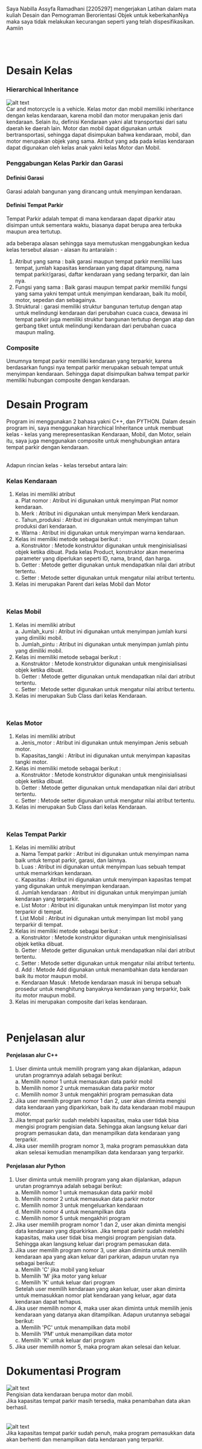 Saya Nabilla Assyfa Ramadhani [2205297] mengerjakan Latihan dalam mata kuliah Desain dan Pemograman Berorientasi Objek untuk keberkahanNya maka saya tidak melakukan kecurangan seperti yang telah dispesifikasikan. Aamiin

<br><br>
# Desain Kelas
### Hierarchical Inheritance
 ![alt text](https://github.com/nabillassyfa/LP4DPBO2024C2/blob/main/Diagram.jpg)<br>
 Car and motorcycle is a vehicle. Kelas motor dan mobil memiliki inheritance dengan kelas kendaraan, karena mobil dan motor merupakan jenis dari kendaraan. Selain itu, definisi Kendaraan yakni alat transportasi dari satu daerah ke daerah lain. Motor
 dan mobil dapat digunakan untuk bertransportasi, sehingga dapat disimpukan bahwa kendaraan, mobil, dan motor merupakan objek yang sama. Atribut yang ada pada kelas kendaraan
 dapat digunakan oleh kelas anak yakni kelas Motor dan Mobil.<br>

 ### Penggabungan Kelas Parkir dan Garasi
 #### Definisi Garasi
 Garasi adalah bangunan yang dirancang untuk menyimpan kendaraan.

 #### Definisi Tempat Parkir
 Tempat Parkir adalah tempat di mana kendaraan dapat diparkir atau disimpan untuk sementara waktu, biasanya dapat berupa area terbuka maupun area tertutup.

 ada beberapa alasan sehingga saya memutuskan menggabungkan kedua kelas tersebut
 alasan - alasan itu antaralain :
 1. Atribut yang sama : baik garasi maupun tempat parkir memiliki luas tempat, jumlah kapasitas kendaraan yang dapat ditampung, nama tempat parkir/garasi, daftar kendaraan yang sedang terparkir, dan lain nya.
 2. Fungsi yang sama : Baik garasi maupun tempat parkir memiliki fungsi yang sama yakni tempat untuk menyimpan kendaraan, baik itu mobil, motor, sepedan dan sebagainya.
 3. Struktural : garasi memiliki struktur bangunan tertutup dengan atap untuk melindungi kendaraan dari perubahan cuaca cuaca, dewasa ini
    tempat parkir juga memiliki struktur bangunan tertutup dengan atap dan gerbang tiket untuk melindungi kendaraan
    dari perubahan cuaca maupun maling.

### Composite
Umumnya tempat parkir memiliki kendaraan yang terparkir, karena berdasarkan fungsi nya tempat parkir merupakan sebuah tempat untuk menyimpan kendaraan. Sehingga dapat disimpulkan
bahwa tempat parkir memiliki hubungan composite dengan kendaraan.
    
 
# Desain Program
Program ini menggunakan 2 bahasa yakni C++, dan PYTHON. Dalam desain program ini, saya menggunakan hirarchical Inheritance untuk membuat kelas - kelas yang merepresentasikan Kendaraan, Mobil, dan Motor, selain itu,
saya juga menggunakan composite untuk menghubungkan antara tempat parkir dengan kendaraan.

<br> Adapun rincian kelas - kelas tersebut antara lain:<br>
### Kelas Kendaraan
1. Kelas ini memiliki atribut <br>
   a. Plat nomor    : Atribut ini digunakan untuk menyimpan Plat nomor kendaraan.<br>
   b. Merk  : Atribut ini digunakan untuk menyimpan Merk kendaraan.<br>
   c. Tahun_produksi : Atribut ini digunakan untuk menyimpan tahun produksi dari kendaraan. <br>
   e. Warna  : Atribut ini digunakan untuk menyimpan warna kendaraan. <br>
2. Kelas ini memiliki metode sebagai berikut :<br>
   a. Konstruktor  : Metode konstruktor digunakan untuk menginisialisasi objek ketika dibuat. Pada kelas Product, konstruktor akan menerima parameter yang diperlukan seperti ID, nama, brand, dan harga.<br>
   b. Getter       : Metode getter digunakan untuk mendapatkan nilai dari atribut tertentu. <br>
   c. Setter       : Metode setter digunakan untuk mengatur nilai atribut tertentu. <br>
3. Kelas ini merupakan Parent dari kelas Mobil dan Motor
<br>

### Kelas Mobil
1. Kelas ini memiliki atribut <br>
   a. Jumlah_kursi   : Atribut ini digunakan untuk menyimpan jumlah kursi yang dimiliki mobil.<br>
   b. Jumlah_pintu  : Atribut ini digunakan untuk menyimpan jumlah pintu yang dimiliki mobil.<br>
2. Kelas ini memiliki metode sebagai berikut :<br>
   a. Konstruktor  : Metode konstruktor digunakan untuk menginisialisasi objek ketika dibuat.<br>
   b. Getter       : Metode getter digunakan untuk mendapatkan nilai dari atribut tertentu. <br>
   c. Setter       : Metode setter digunakan untuk mengatur nilai atribut tertentu. <br>
3. Kelas ini merupakan Sub Class dari kelas Kendaraan.
<br>

### Kelas Motor
1. Kelas ini memiliki atribut <br>
   a. Jenis_motor   : Atribut ini digunakan untuk menyimpan Jenis sebuah motor.<br>
   b. Kapasitas_tangki  : Atribut ini digunakan untuk menyimpan kapasitas tangki motor.<br>
2. Kelas ini memiliki metode sebagai berikut :<br>
   a. Konstruktor  : Metode konstruktor digunakan untuk menginisialisasi objek ketika dibuat.<br>
   b. Getter       : Metode getter digunakan untuk mendapatkan nilai dari atribut tertentu. <br>
   c. Setter       : Metode setter digunakan untuk mengatur nilai atribut tertentu. <br>
3. Kelas ini merupakan Sub Class dari kelas Kendaraan.
<br>

### Kelas Tempat Parkir
1. Kelas ini memiliki atribut <br>
   a. Nama Tempat parkir  : Atribut ini digunakan untuk menyimpan nama baik untuk tempat parkir, garasi, dan lainnya.<br>
   b. Luas  : Atribut ini digunakan untuk menyimpan luas sebuah tempat untuk memarkirkan kendaraan.<br>
   c. Kapasitas : Atribut ini digunakan untuk menyimpan kapasitas tempat yang digunakan untuk menyimpan kendaraan.<br>
   d. Jumlah kendaraan : Atribut ini digunakan untuk menyimpan jumlah kendaraan yang terparkir.<br>
   e. List Motor : Atribut ini digunakan untuk menyimpan list motor yang terparkir di tempat.<br>
   f. List Mobil : Atribut ini digunakan untuk menyimpan list mobil yang terparkir di tempat.<br>
2. Kelas ini memiliki metode sebagai berikut :<br>
   a. Konstruktor  : Metode konstruktor digunakan untuk menginisialisasi objek ketika dibuat.<br>
   b. Getter       : Metode getter digunakan untuk mendapatkan nilai dari atribut tertentu. <br>
   c. Setter       : Metode setter digunakan untuk mengatur nilai atribut tertentu. <br>
   d. Add          : Metode Add digunakan untuk menambahkan data kendaraan baik itu motor maupun mobil.<br>
   e. Kendaraan Masuk : Metode kendaraan masuk ini berupa sebuah prosedur untuk menghitung banyaknya kendaraan yang terparkir, baik itu motor maupun mobil.<br>
3. Kelas ini merupakan composite dari kelas kendaraan.
<br>


# Penjelasan alur
#### Penjelasan alur C++
1. User diminta untuk memilih program yang akan dijalankan, adapun urutan programnya adalah sebagai berikut:<br>
   a. Memilih nomor 1 untuk memasukan data parkir mobil <br>
   b. Memilih nomor 2 untuk memasukan data parkir motor <br>
   c. Memilih nomor 3 untuk mengakhiri program pemasukan data <br>
3. Jika user memilih program nomor 1 dan 2, user akan diminta mengisi data kendaraan yang diparkirkan, baik itu data kendaraan mobil maupun motor. <br> 
4. Jika tempat parkir sudah melebihi kapasitas, maka user tidak bisa mengisi program pengisian data. Sehingga akan langsung keluar dari program pemasukan data, dan menampilkan data kendaraan yang terparkir. <br>
5. Jika user memilih program nomor 3, maka program pemasukkan data akan selesai kemudian menampilkan data kendaraan yang terparkir.<br>

#### Penjelasan alur Python
1. User diminta untuk memilih program yang akan dijalankan, adapun urutan programnya adalah sebagai berikut:<br>
   a. Memilih nomor 1 untuk memasukan data parkir mobil <br>
   b. Memilih nomor 2 untuk memasukan data parkir motor <br>
   c. Memilih nomor 3 untuk mengeluarkan kendaraan <br>
   d. Memilih nomor 4 untuk menampilkan data <br>
   c. Memilih nomor 5 untuk mengakhiri program <br>
2. Jika user memilih program nomor 1 dan 2, user akan diminta mengisi data kendaraan yang diparkirkan.  Jika tempat parkir sudah melebihi kapasitas, maka user tidak bisa mengisi program pengisian data. Sehingga akan langsung keluar dari program pemasukan data.<br>
3. Jika user memilih program nomor 3, user akan diminta untuk memilih kendaraan apa yang akan keluar dari parkiran, adapun urutan nya sebagai berikut:<br>
   a. Memilih 'C' jika mobil yang keluar <br>
   b. Memilih 'M' jika motor yang keluar <br>
   c. Memilih 'K' untuk keluar dari program <br>
   Setelah user memilih kendaraan yang akan keluar, user akan diminta untuk memasukkan nomor plat kendaraan yang keluar, agar data kendaraan dapat terhapus.<br>
4. Jika user memilih nomor 4, maka user akan diminta untuk memilih jenis kendaraan yang datanya akan ditampilkan. Adapun urutannya sebagai berikut:<br>
   a. Memilih 'PC' untuk menampilkan data mobil <br>
   b. Memilih 'PM' untuk menampilkan data motor <br>
   c. Memilih 'K' untuk keluar dari program <br>
5. Jika user memilih nomor 5, maka program akan selesai dan keluar.<br>


# Dokumentasi Program
![alt text](https://github.com/nabillassyfa/LP4DPBO2024C2/blob/main/C%2B%2B/Screenshot/SS%20cpp%20(1).png)
<br>
Pengisian data kendaraan berupa motor dan mobil.<br>
Jika kapasitas tempat parkir masih tersedia, maka penambahan data akan berhasil.<br><br><br>
![alt text](https://github.com/nabillassyfa/LP4DPBO2024C2/blob/main/C%2B%2B/Screenshot/SS%20cpp%20(2).png)
<br>
Jika kapasitas tempat parkir sudah penuh, maka program pemasukkan data akan berhenti dan menampilkan data kendaraan yang terparkir.
